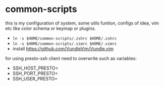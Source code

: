 # common-scripts
this is my configuration of system, some utils funtion, configs of idea, vim etc like color schema or keymap or plugins. 
* ``ln -s $HOME/common-scripts/.zshrc $HOME/.zshrc``
* ``ln -s $HOME/common-scripts/.vimrc $HOME/.vimrc``
* install https://github.com/VundleVim/Vundle.vim


for using presto-ssh client need to overwrite such as variables:
* SSH_HOST_PRESTO=
* SSH_PORT_PRESTO=
* SSH_USER_PRESTO=



